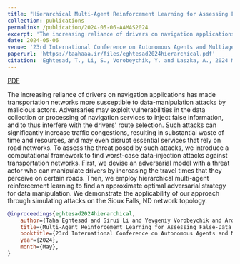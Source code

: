 ```yaml
---
title: "Hierarchical Multi-Agent Reinforcement Learning for Assessing False-Data Injection Attacks on Transportation Networks"
collection: publications
permalink: /publication/2024-05-06-AAMAS2024
excerpt: 'The increasing reliance of drivers on navigation applications has made transportation networks more susceptible to data-manipulation attacks by malicious actors. Adversaries may exploit vulnerabilities in the data collection or processing of navigation services to inject false information, and to thus interfere with the drivers&apos; route selection. Such attacks can significantly increase traffic congestions, resulting in substantial waste of time and resources, and may even disrupt essential services that rely on road networks. To assess the threat posed by such attacks, we introduce a computational framework to find worst-case data-injection attacks against transportation networks. First, we devise an adversarial model with a threat actor who can manipulate drivers by increasing the travel times that they perceive on certain roads. Then, we employ hierarchical multi-agent reinforcement learning to find an approximate optimal adversarial strategy for data manipulation. We demonstrate the applicability of our approach through simulating attacks on the Sioux Falls, ND network topology.'
date: 2024-05-06
venue: '23rd International Conference on Autonomous Agents and Multiagent Systems (AAMAS)'
paperurl: 'https://taahaaa.ir/files/eghtesad2024hierarchical.pdf'
citation: 'Eghtesad, T., Li, S., Vorobeychik, Y. and Laszka, A., 2024 May. Hierarchical Multi-Agent Reinforcement Learning for Assessing False-Data Injection Attacks on Transportation Networks. In 2024 International Conference on Autonomous Agents and Multiagent Systems (AAMAS). IFAAMAS.'
---
```


<a href='https://taahaaa.ir/files/eghtesad2024hierarchical.pdf' class='btn' title='Download PDF'><i class='fab fa-file-pdf'></i><span> PDF</span></a>

The increasing reliance of drivers on navigation applications has made transportation networks more susceptible to data-manipulation attacks by malicious actors. Adversaries may exploit vulnerabilities in the data collection or processing of navigation services to inject false information, and to thus interfere with the drivers&apos; route selection. Such attacks can significantly increase traffic congestions, resulting in substantial waste of time and resources, and may even disrupt essential services that rely on road networks. To assess the threat posed by such attacks, we introduce a computational framework to find worst-case data-injection attacks against transportation networks. First, we devise an adversarial model with a threat actor who can manipulate drivers by increasing the travel times that they perceive on certain roads. Then, we employ hierarchical multi-agent reinforcement learning to find an approximate optimal adversarial strategy for data manipulation. We demonstrate the applicability of our approach through simulating attacks on the Sioux Falls, ND network topology.

```bibtex
@inproceedings{eghtesad2024hierarchical,
	author={Taha Eghtesad and Sirui Li and Yevgeniy Vorobeychik and Aron Laszka},
	title={Multi-Agent Reinforcement Learning for Assessing False-Data Injection Attacks on Transportation Networks},
	booktitle={23rd International Conference on Autonomous Agents and Multi-Agent Systems (AAMAS)},
	year={2024},
	month={May},
}
```